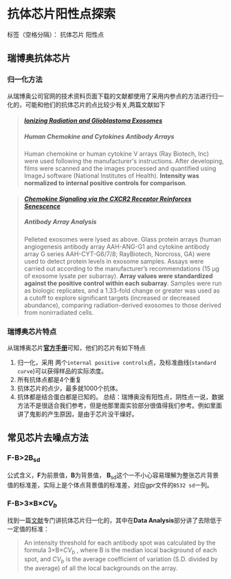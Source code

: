 # 抗体芯片阳性点探索

标签（空格分隔）： 抗体芯片 阳性点

## 瑞博奥抗体芯片
### 归一化方法
从瑞博奥公司官网的技术资料页面下载的文献都使用了采用内参点的方法进行归一化的，可能和他们的抗体芯片的点比较少有关,两篇文献如下
> #### [*Ionizing Radiation and Glioblastoma Exosomes*](http://www.sciencedirect.com/science/article/pii/S1936523313800034)
> ##### Human Chemokine and Cytokines Antibody Arrays
> Human chemokine or human cytokine V arrays (Ray Biotech, Inc) were used following the manufacturer's instructions. After developing, films were scanned and the images processed and quantified using ImageJ software (National Institutes of Health). **Intensity was normalized to internal positive controls for comparison**.

> #### [*Chemokine Signaling via the CXCR2 Receptor Reinforces Senescence*](http://www.sciencedirect.com/science/article/pii/S0092867408006193)
> ##### Antibody Array Analysis
> Pelleted exosomes were lysed as above. Glass protein arrays (human angiogenesis antibody array AAH-ANG-G1 and cytokine antibody array G series AAH-CYT-G6/7/8; RayBiotech, Norcross, GA) were used to detect protein levels in exosome samples. Assays were carried out according to the manufacturer’s recommendations (15 μg of exosome lysate per subarray). **Array values were standardized against the positive control within each subarray**. Samples were run as biologic replicates, and a 1.33-fold change or greater was used as a cutoff to explore significant targets (increased or decreased abundance), comparing radiation-derived exosomes to those derived from nonirradiated cells.

### 瑞博奥芯片特点
从瑞博奥芯片[**官方手册**](https://www.raybiotech.com/files/manual/Antibody-Array/QAH-CAA-X00.pdf)可知，他们的芯片有如下特点
1. 归一化，采用 两个`internal positive controls`点，及标准曲线(`standard curve`)可以获得样品的实际浓度。
2. 所有抗体点都是4个重复
3. 抗体芯片的点少，最多就1000个抗体。
4. 抗体都是结合蛋白都是已知的。
总结：瑞博奥没有阳性点，阴性点一说，数据方法不是很适合我们参考，但是他那里面实验部分很值得我们参考。例如里面讲了鬼影的产生原因，是由于芯片没干燥好。

## 常见芯片去噪点方法
### F-B>2B<sub>sd</sub>
公式含义，**F**为前景值，**B**为背景值， **B**<sub>sd</sub>这个一不小心容易理解为整张芯片背景值的标准差，实际上是个体点背景值的标准差，对应gpr文件的`B532 sd`一列。

### F-B>3×B×<em>CV<sub>b</sub></em>
找到一篇[文献](http://www.mcponline.org/content/4/6/773.short)专门讲抗体芯片归一化的，其中在**Data Analysis**部分讲了去除低于一定值的标准：
> An intensity threshold for each antibody spot was calculated by the formula 3×B×<em>CV<sub>b</sub></em> , where B is the median local background of each spot, and <em>CV<sub>b</sub></em> is the average coefficient of variation (S.D. divided by the average) of all the local backgrounds on the array. 




